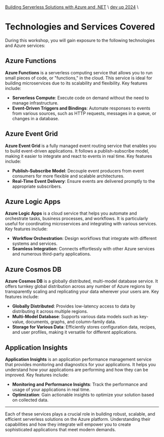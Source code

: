 [Building Serverless Solutions with Azure and .NET](../../README.md) \ [dev up 2024](README.md)  \

# Technologies and Services Covered

During this workshop, you will gain exposure to the following technologies and Azure services:

## Azure Functions

**Azure Functions** is a serverless computing service that allows you to run small pieces of code, or "functions," in the cloud. This service is ideal for building microservices due to its scalability and flexibility. Key features include:

- **Serverless Compute**: Execute code on demand without the need to manage infrastructure.
- **Event-Driven Triggers and Bindings**: Automate responses to events from various sources, such as HTTP requests, messages in a queue, or changes in a database.

## Azure Event Grid

**Azure Event Grid** is a fully managed event routing service that enables you to build event-driven applications. It follows a publish-subscribe model, making it easier to integrate and react to events in real time. Key features include:

- **Publish-Subscribe Model**: Decouple event producers from event consumers for more flexible and scalable architectures.
- **Real-Time Event Delivery**: Ensure events are delivered promptly to the appropriate subscribers.

## Azure Logic Apps

**Azure Logic Apps** is a cloud service that helps you automate and orchestrate tasks, business processes, and workflows. It is particularly useful for coordinating microservices and integrating with various services. Key features include:

- **Workflow Orchestration**: Design workflows that integrate with different systems and services.
- **Seamless Integration**: Connects effortlessly with other Azure services and numerous third-party applications.

## Azure Cosmos DB

**Azure Cosmos DB** is a globally distributed, multi-model database service. It offers turnkey global distribution across any number of Azure regions by transparently scaling and replicating your data wherever your users are. Key features include:

- **Globally Distributed**: Provides low-latency access to data by distributing it across multiple regions.
- **Multi-Model Database**: Supports various data models such as key-value, documents, graphs, and column-family data.
- **Storage for Various Data**: Efficiently stores configuration data, recipes, and user profiles, making it versatile for different applications.

## Application Insights

**Application Insights** is an application performance management service that provides monitoring and diagnostics for your applications. It helps you understand how your applications are performing and how they can be improved. Key features include:

- **Monitoring and Performance Insights**: Track the performance and usage of your applications in real time.
- **Optimization**: Gain actionable insights to optimize your solution based on collected data.

------

Each of these services plays a crucial role in building robust, scalable, and efficient serverless solutions on the Azure platform. Understanding their capabilities and how they integrate will empower you to create sophisticated applications that meet modern demands.
